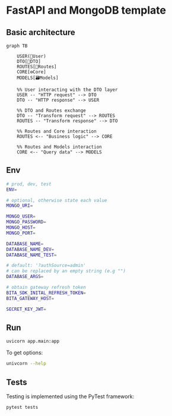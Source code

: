# FastAPI and MongoDB template

## Basic architecture
```mermaid
graph TB
  
    USER(👤User)
    DTO[📄DTO]
    ROUTES[🚦Routes]
    CORE[⚙️Core]
    MODELS[🗃️Models]

    %% User interacting with the DTO layer
    USER -- "HTTP request" --> DTO
    DTO -- "HTTP response" --> USER

    %% DTO and Routes exchange
    DTO -- "Transform request" --> ROUTES
    ROUTES -- "Transform response" --> DTO

    %% Routes and Core interaction
    ROUTES <-- "Business logic" --> CORE

    %% Routes and Models interaction
    CORE <-- "Query data" --> MODELS
```

## Env
```bash
# prod, dev, test
ENV=

# optional, otherwise state each value
MONGO_URI=

MONGO_USER=
MONGO_PASSWORD=
MONGO_HOST=
MONGO_PORT=

DATABASE_NAME=
DATABASE_NAME_DEV=
DATABASE_NAME_TEST=

# default: '?authSource=admin'
# can be replaced by an empty string (e.g "")
DATABASE_ARGS=

# obtain gateway refresh token
BITA_SDK_INITAL_REFRESH_TOKEN=
BITA_GATEWAY_HOST=

SECRET_KEY_JWT=
```

## Run
```bash
uvicorn app.main:app
```

To get options:
```bash
univcorn --help
```


## Tests
Testing is implemented using the PyTest framework:
```bash
pytest tests
```
